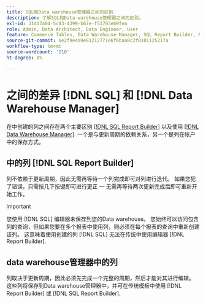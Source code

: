 ```yaml
---
title: SQL和Data warehouse管理器之间的区别
description: 了解SQL和Data warehouse管理器之间的区别。
exl-id: 31dd7a04-5c03-4399-b67e-f51703eb9fea
role: Admin, Data Architect, Data Engineer, User
feature: Commerce Tables, Data Warehouse Manager, SQL Report Builder, Reports
source-git-commit: 6e2f9e4a9e91212771e6f6baa8c2f8101125217a
workflow-type: tm+mt
source-wordcount: '210'
ht-degree: 0%

---
```


# 之间的差异 [!DNL SQL] 和 [!DNL Data Warehouse Manager]

在中创建的列之间存在两个主要区别 [[!DNL SQL Report Builder]](../dev-reports/sql-rpt-bldr.md) 以及使用 [[!DNL Data Warehouse Manager]](../data-warehouse-mgr/creating-calculated-columns.md). 一个是与更新周期的依赖关系，另一个是列在帐户中的保存方式。

## 中的列 [!DNL SQL Report Builder]

列不依赖于更新周期，因此无需再等待一个列完成即可对列进行迭代。 如果您犯了错误，只需按几下按键即可进行更正 — 无需再等待两次更新完成后即可重新开始工作。

>[!IMPORTANT]
>
>您使用 [!DNL SQL] 编辑器未保存到您的Data warehouse。 您始终可以访问包含列的查询，但如果您要在多个报表中使用列，则必须在每个报表的查询中重新创建该列。 这意味着使用创建的列 [!DNL SQL] 无法在传统中使用编辑器 [!DNL Report Builder].

## data warehouse管理器中的列

列取决于更新周期，因此必须先完成一个完整的周期，然后才能对其进行编辑。 这些列将保存到Data warehouse管理器中，并可在传统模板中使用 [!DNL Report Builder] 或 [!DNL SQL Report Builder].
